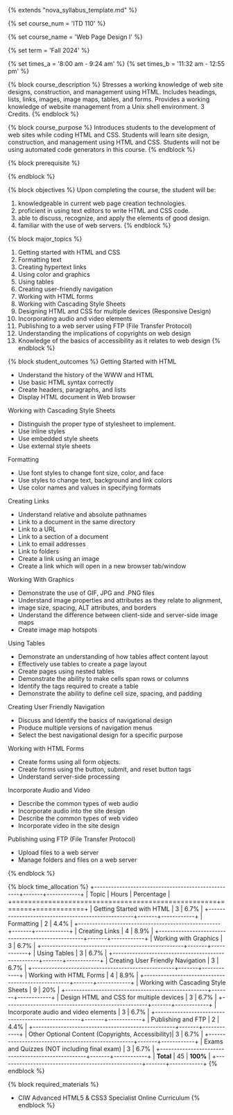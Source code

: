 {% extends "nova_syllabus_template.md" %}

{% set course_num = 'ITD 110' %}

{% set course_name = 'Web Page Design I' %}

{% set term = 'Fall 2024' %}

{% set times_a = '8:00 am - 9:24 am' %}
{% set times_b = '11:32 am - 12:55 pm' %}


{% block course_description %}
Stresses a working knowledge of web site designs, construction, and management using HTML.  Includes headings, lists, links, images, image maps, tables, and forms. Provides a working knowledge of website management from a Unix shell environment. 3 Credits.
{% endblock %}

{% block course_purpose %}
Introduces students to the development of web sites while coding HTML and CSS. Students will learn site design, construction, and management using HTML and CSS.  Students will not be using automated code generators in this course.
{% endblock %}

{% block prerequisite %}

{% endblock %}

{% block objectives %}
Upon completing the course, the student will be:

1.  knowledgeable in current web page creation technologies.
2.  proficient in using text editors to write HTML and CSS code.
3.  able to discuss, recognize, and apply the elements of good design.
4.  familiar with the use of web servers.
{% endblock %}

{% block major_topics %}
1.  Getting started with HTML and CSS
2.  Formatting text
3.  Creating hypertext links
4.  Using color and graphics
5.  Using tables
6.  Creating user-friendly navigation
7.  Working with HTML forms
8.  Working with Cascading Style Sheets
9.  Designing HTML and CSS for multiple devices (Responsive Design)
10.  Incorporating audio and video elements
11.  Publishing to a web server using FTP (File Transfer Protocol)
12.  Understanding the implications of copyrights on web design
13.  Knowledge of the basics of accessibility as it relates to web design
{% endblock %}

{% block student_outcomes %}
Getting Started with HTML

*  Understand the history of the WWW and HTML
*  Use basic HTML syntax correctly
*  Create headers, paragraphs, and lists
*  Display HTML document in Web browser

Working with Cascading Style Sheets

*  Distinguish the proper type of stylesheet to implement.
*  Use inline styles
*  Use embedded style sheets
*  Use external style sheets

Formatting

*  Use font styles to change font size, color, and face
*  Use styles to change text, background and link colors
*  Use color names and values in specifying formats

Creating Links

*  Understand relative and absolute pathnames
*  Link to a document in the same directory
*  Link to a URL
*  Link to a section of a document
*  Link to email addresses
*  Link to folders
*  Create a link using an image
*  Create a link which will open in a new browser tab/window

Working With Graphics

*  Demonstrate the use of GIF, JPG and .PNG files
*  Understand image properties and attributes as they relate to alignment,
*  image size, spacing, ALT attributes, and borders
*  Understand the difference between client-side and server-side image maps
*  Create image map hotspots

Using Tables

*  Demonstrate an understanding of how tables affect content layout
*  Effectively use tables to create a page layout
*  Create pages using nested tables
*  Demonstrate the ability to make cells span rows or columns
*  Identify the tags required to create a table
*  Demonstrate the ability to define cell size, spacing, and padding

Creating User Friendly Navigation

*  Discuss and Identify the basics of navigational design
*  Produce multiple versions of navigation menus
*  Select the best navigational design for a specific purpose

Working with HTML Forms

*  Create forms using  all form objects.
*  Create forms using the button, submit, and reset button tags
*  Understand server-side processing

Incorporate Audio and Video

*  Describe the common types of web audio
*  Incorporate audio into the site design
*  Describe the common types of web video
*  Incorporate video in the site design

Publishing using FTP (File Transfer Protocol)

*  Upload files to a web server
*  Manage folders and files on a web server

{% endblock %}

{% block time_allocation %}
+---------------------------------------------------+-------+------------+
| Topic                                             | Hours | Percentage |
+===================================================+=======+============+
| Getting Started with HTML                         | 3     | 6.7%       |
+---------------------------------------------------+-------+------------+
| Formatting                                        | 2     | 4.4%       |
+---------------------------------------------------+-------+------------+
| Creating Links                                    | 4     | 8.9%       |
+---------------------------------------------------+-------+------------+
| Working with Graphics                             | 3     | 6.7%       |
+---------------------------------------------------+-------+------------+
| Using Tables                                      | 3     | 6.7%       |
+---------------------------------------------------+-------+------------+
| Creating User Friendly Navigation                 | 3     | 6.7%       |
+---------------------------------------------------+-------+------------+
| Working with HTML Forms                           | 4     | 8.9%       |
+---------------------------------------------------+-------+------------+
| Working with Cascading Style Sheets               | 9     | 20%        |
+---------------------------------------------------+-------+------------+
| Design HTML and CSS for multiple devices          | 3     | 6.7%       |
+---------------------------------------------------+-------+------------+
| Incorporate audio and video elements              | 3     | 6.7%       |
+---------------------------------------------------+-------+------------+
| Publishing and FTP                                | 2     | 4.4%       |
+---------------------------------------------------+-------+------------+
| Other Optional Content (Copyrights, Accessibility)| 3     | 6.7%       |
+---------------------------------------------------+-------+------------+
| Exams and Quizzes (NOT including final exam)      | 3     | 6.7%       |
+---------------------------------------------------+-------+------------+
| **Total**                                         | 45    | **100%**   |
+---------------------------------------------------+-------+------------+
{% endblock %}


{% block required_materials %}
*  CIW Advanced HTML5 & CSS3 Specialist Online Curriculum
{% endblock %}